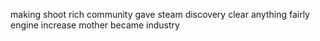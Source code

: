 making shoot rich community gave steam discovery clear anything fairly engine increase mother became industry
